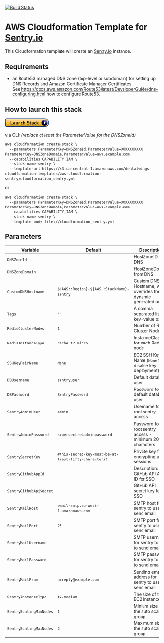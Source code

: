 [![Build Status](https://travis-ci.com/dentalwings/aws-cloudformation-sentry.svg?branch=master)](https://travis-ci.com/dentalwings/aws-cloudformation-sentry)

# AWS Cloudformation Template for [Sentry.io](https://sentry.io/)

This Cloudformation template will create an [Sentry.io](https://sentry.io/) instance.

## Requirements
* an Route53 managed DNS zone (top-level or subdomain) for setting up DNS Records and Amazon Certificate Manager Certificates<br/>See https://docs.aws.amazon.com/Route53/latest/DeveloperGuide/dns-configuring.html how to configure Route53.

## How to launch this stack

[![Launch Stack](assets/launch-stack.png)](https://console.aws.amazon.com/cloudformation/home#/stacks/new?stackName=sentry&templateURL=https%3A%2F%2Fs3.ca-central-1.amazonaws.com%2Fdentalwings-cloudformation-templates%2Faws-cloudformation-sentry%2Fcloudformation_sentry.yml)

via CLI: *(replace at least the ParameterValue for the DNSZoneId)*

    aws cloudformation create-stack \
      --parameters ParameterKey=DNSZoneId,ParameterValue=XXXXXXXXXX ParameterKey=DNSZoneDomain,ParameterValue=aws.example.com
      --capabilities CAPABILITY_IAM \
      --stack-name sentry \
      --template-url https://s3.ca-central-1.amazonaws.com/dentalwings-cloudformation-templates/aws-cloudformation-sentry/cloudformation_sentry.yml

or

    aws cloudformation create-stack \
      --parameters ParameterKey=DNSZoneId,ParameterValue=XXXXXXXXXX ParameterKey=DNSZoneDomain,ParameterValue=aws.example.com
      --capabilities CAPABILITY_IAM \
      --stack-name sentry \
      --template-body file://cloudformation_sentry.yml

## Parameters

| Variable | Default | Description |
| --- |  --- | --- |
| `DNSZoneId` | | HostZoneID from DNS |
| `DNSZoneDomain` | | HostZoneDomain from DNS |
| `CustomDNSHostname` | `${AWS::Region}-${AWS::StackName}-sentry` | Custom DNS Hostname, which overrides the dynamic generated one |
| `Tags` |  `''` | A comma seperated list of key=value pairs |
| `RedisClusterNodes` | `1` | Number of Redis Cluster Nodes |
| `RedisInstanceType` | `cache.t2.micro` | InstanceClass for each Redis node |
| `SSHKeyPairName` | `None` | EC2 SSH KeyPair Name (`None` for disable key deployment) |
| `DBUsername` | `sentryuser` | Default database user |
| `DBPassword` | `SentryPassword` | Password for default database user |
| `SentryAdminUser` | `admin` | Username for root sentry access |
| `SentryAdminPassword` | `supersectretadminpassword` | Password for root sentry access - minimum 20 characters |
| `SentrySecretKey` | `#this-secret-key-must-be-at-least-fifty-characters!` | Private key for encrypting user sessions |
| `SentryGithubAppId` | | Description: GitHub API App ID for SSO |
| `SentryGithubApiSecret` | | GitHub API secret key for SSO |
| `SentryMailHost` | `email-smtp.eu-west-1.amazonaws.com` | SMTP host for sentry to use to send email |
| `SentryMailPort` | `25` | SMTP port for sentry to use to send email |
| `SentryMailUsername` | | SMTP username for sentry to use to send email |
| `SentryMailPassword` | | SMTP password for sentry to use to send email |
| `SentryMailFrom` | `noreply@example.com` | Sending email address for sentry to use to send email
| `SentryInstanceType` | `t2.medium` | The size of the EC2 instances |
| `SentryScalingMinNodes` | `1` | Minium size of the auto scaling group |
| `SentryScalingMaxNodes` | `2` | Maximum size of the auto scaling group |
